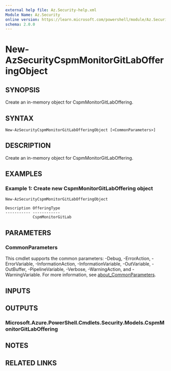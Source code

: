 ```yaml
---
external help file: Az.Security-help.xml
Module Name: Az.Security
online version: https://learn.microsoft.com/powershell/module/Az.Security/new-azsecuritycspmmonitorgitlabofferingobject
schema: 2.0.0
---
```


# New-AzSecurityCspmMonitorGitLabOfferingObject

## SYNOPSIS
Create an in-memory object for CspmMonitorGitLabOffering.

## SYNTAX

```
New-AzSecurityCspmMonitorGitLabOfferingObject [<CommonParameters>]
```

## DESCRIPTION
Create an in-memory object for CspmMonitorGitLabOffering.

## EXAMPLES

### Example 1: Create new CspmMonitorGitLabOffering object
```powershell
New-AzSecurityCspmMonitorGitLabOfferingObject
```

```output
Description OfferingType
----------- ------------
            CspmMonitorGitLab
```

## PARAMETERS

### CommonParameters
This cmdlet supports the common parameters: -Debug, -ErrorAction, -ErrorVariable, -InformationAction, -InformationVariable, -OutVariable, -OutBuffer, -PipelineVariable, -Verbose, -WarningAction, and -WarningVariable. For more information, see [about_CommonParameters](http://go.microsoft.com/fwlink/?LinkID=113216).

## INPUTS

## OUTPUTS

### Microsoft.Azure.PowerShell.Cmdlets.Security.Models.CspmMonitorGitLabOffering

## NOTES

## RELATED LINKS
